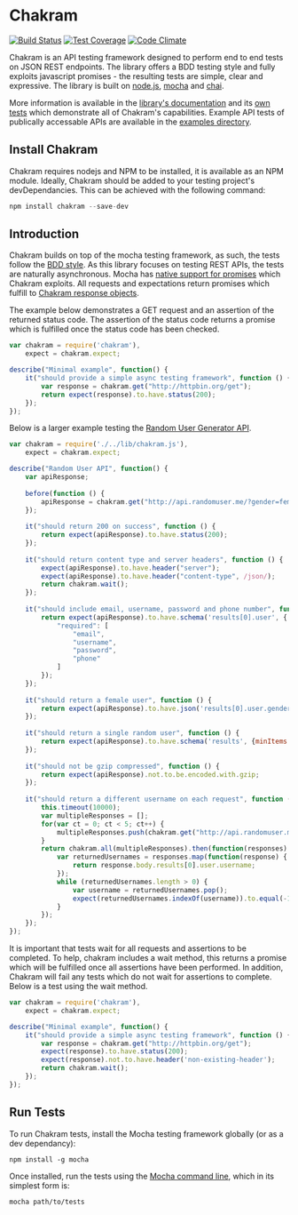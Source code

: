 # Chakram

[![Build Status](https://travis-ci.org/dareid/chakram.svg?branch=master)](https://travis-ci.org/dareid/chakram) [![Test Coverage](https://codeclimate.com/github/dareid/chakram/badges/coverage.svg)](https://codeclimate.com/github/dareid/chakram) [![Code Climate](https://codeclimate.com/github/dareid/chakram/badges/gpa.svg)](https://codeclimate.com/github/dareid/chakram)

Chakram is an API testing framework designed to perform end to end tests on JSON REST endpoints. The library offers a BDD testing style and fully exploits javascript promises - the resulting tests are simple, clear and expressive. The library is built on [node.js](https://nodejs.org/), [mocha](http://mochajs.org/) and [chai](http://chaijs.com/). 

More information is available in the [library's documentation](http://dareid.github.io/chakram/) and its [own tests](https://github.com/dareid/chakram/tree/master/test) which demonstrate all of Chakram's capabilities. Example API tests of publically accessable APIs are available in the [examples directory](https://github.com/dareid/chakram/tree/master/examples).

## Install Chakram
Chakram requires nodejs and NPM to be installed, it is available as an NPM module. Ideally, Chakram should be added to your testing project's devDependancies. This can be achieved with the following command:
```js
npm install chakram --save-dev
```

## Introduction
Chakram builds on top of the mocha testing framework, as such, the tests follow the [BDD style](http://mochajs.org/#getting-started). As this library focuses on testing REST APIs, the tests are naturally asynchronous. Mocha has [native support for promises](http://mochajs.org/#asynchronous-code) which Chakram exploits. All requests and expectations return promises which fulfill to [Chakram response objects](http://dareid.github.io/chakram/global.html#ChakramResponse).

The example below demonstrates a GET request and an assertion of the returned status code. The assertion of the status code returns a promise which is fulfilled once the status code has been checked. 

```js
var chakram = require('chakram'),
    expect = chakram.expect;

describe("Minimal example", function() {    
    it("should provide a simple async testing framework", function () {
        var response = chakram.get("http://httpbin.org/get");
        return expect(response).to.have.status(200);
    });
});
```
Below is a larger example testing the [Random User Generator API](https://randomuser.me/).

```js
var chakram = require('./../lib/chakram.js'),
    expect = chakram.expect;

describe("Random User API", function() {
    var apiResponse;
    
    before(function () {
        apiResponse = chakram.get("http://api.randomuser.me/?gender=female");
    });
    
    it("should return 200 on success", function () {
        return expect(apiResponse).to.have.status(200);
    });
    
    it("should return content type and server headers", function () {
        expect(apiResponse).to.have.header("server");
        expect(apiResponse).to.have.header("content-type", /json/);
        return chakram.wait();
    });
    
    it("should include email, username, password and phone number", function () {
        return expect(apiResponse).to.have.schema('results[0].user', {
            "required": [
                "email", 
                "username", 
                "password", 
                "phone"
            ]
        });
    });
    
    it("should return a female user", function () {
        return expect(apiResponse).to.have.json('results[0].user.gender', 'female');
    });
    
    it("should return a single random user", function () {
        return expect(apiResponse).to.have.schema('results', {minItems: 1, maxItems: 1});
    }); 
    
    it("should not be gzip compressed", function () {
        return expect(apiResponse).not.to.be.encoded.with.gzip;
    });
    
    it("should return a different username on each request", function () {
        this.timeout(10000);
        var multipleResponses = [];
        for(var ct = 0; ct < 5; ct++) {
            multipleResponses.push(chakram.get("http://api.randomuser.me/?gender=female"));
        }
        return chakram.all(multipleResponses).then(function(responses) {
            var returnedUsernames = responses.map(function(response) {
                return response.body.results[0].user.username;
            });
            while (returnedUsernames.length > 0) {
                var username = returnedUsernames.pop();
                expect(returnedUsernames.indexOf(username)).to.equal(-1);
            }
        });
    });
});

```
It is important that tests wait for all requests and assertions to be completed. To help, chakram includes a wait method, this returns a promise which will be fulfilled once all assertions have been performed. In addition, Chakram will fail any tests which do not wait for assertions to complete. Below is a test using the wait method. 

```js
var chakram = require('chakram'),
    expect = chakram.expect;

describe("Minimal example", function() {    
    it("should provide a simple async testing framework", function () {
        var response = chakram.get("http://httpbin.org/get");
        expect(response).to.have.status(200);
        expect(response).not.to.have.header('non-existing-header');
        return chakram.wait();
    });
});
```


## Run Tests
To run Chakram tests, install the Mocha testing framework globally (or as a dev dependancy):
```
npm install -g mocha
```
Once installed, run the tests using the [Mocha command line](http://mochajs.org/#usage), which in its simplest form is:
```
mocha path/to/tests
```